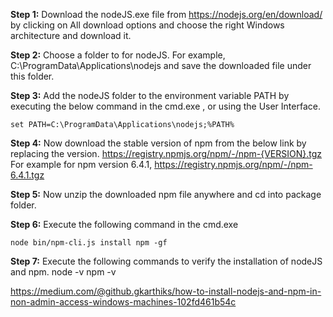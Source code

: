 **Step 1:** Download the nodeJS.exe file from https://nodejs.org/en/download/ by clicking on All download options and choose the right Windows architecture and download it.

**Step 2:** Choose a folder to for nodeJS. For example, C:\ProgramData\Applications\nodejs and save the downloaded file under this folder.

**Step 3:** Add the nodeJS folder to the environment variable PATH by executing the below command in the cmd.exe , or using the User Interface.
```
set PATH=C:\ProgramData\Applications\nodejs;%PATH%
```


**Step 4:** Now download the stable version of npm from the below link by replacing the version.
https://registry.npmjs.org/npm/-/npm-{VERSION}.tgz
For example for npm version 6.4.1, https://registry.npmjs.org/npm/-/npm-6.4.1.tgz

**Step 5:** Now unzip the downloaded npm file anywhere and cd into package folder.

**Step 6:** Execute the following command in the cmd.exe
```
node bin/npm-cli.js install npm -gf
```


**Step 7:** Execute the following commands to verify the installation of nodeJS and npm.
node -v
npm -v


https://medium.com/@github.gkarthiks/how-to-install-nodejs-and-npm-in-non-admin-access-windows-machines-102fd461b54c
